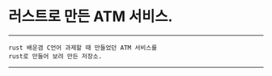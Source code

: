 # 러스트로 만든 ATM 서비스.

-----------------------------------------------------

    rust 배운겸 C언어 과제할 때 만들었던 ATM 서비스를
    rust로 만들어 보려 만든 저장소.

-----------------------------------------------------

